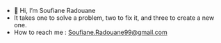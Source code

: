 - 👋 Hi, I’m Soufiane Radouane
- It takes one to solve a problem, two to fix it, and three to create a new one.
- How to reach me : Soufiane.Radouane99@gmail.com 

<!---
sofmega/sofmega is a ✨ special ✨ repository because its `README.md` (this file) appears on your GitHub profile.
You can click the Preview link to take a look at your changes.
--->
